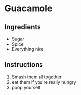 # Guacamole

## Ingredients

- Sugar
- Spice
- Everything nice

## Instructions

1. Smash them all together
2. eat them if you're really hungry
3. poop yourself

